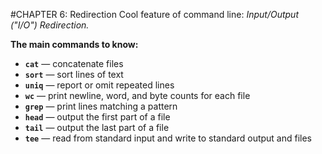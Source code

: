 #CHAPTER 6: Redirection
Cool feature of command line: *Input/Output ("I/O") Redirection.*

**The main commands to know:**
  * **`cat`** — concatenate files
  * **`sort`** — sort lines of text
  * **`uniq`** — report or omit repeated lines
  * **`wc`** —   print newline, word, and byte counts for each file
  * **`grep`** —   print lines matching a pattern
  * **`head`** —   output the first part of a file
  * **`tail`** —   output the last part of a file
  * **`tee`** —   read from standard input and write to standard output and files
